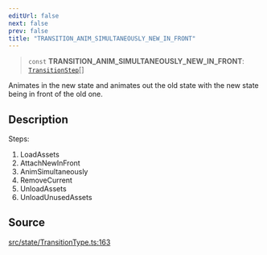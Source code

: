```yaml
---
editUrl: false
next: false
prev: false
title: "TRANSITION_ANIM_SIMULTANEOUSLY_NEW_IN_FRONT"
---
```


> `const` **TRANSITION\_ANIM\_SIMULTANEOUSLY\_NEW\_IN\_FRONT**: [`TransitionStep`](/api/enumerations/transitionstep/)[]

Animates in the new state and animates out the old state with the new state being in front of the old one.

## Description

Steps:
1. LoadAssets
2. AttachNewInFront
3. AnimSimultaneously
4. RemoveCurrent
5. UnloadAssets
6. UnloadUnusedAssets

## Source

[src/state/TransitionType.ts:163](https://github.com/relishinc/dill-pixel/blob/c79d8e8552aaa0f13a29535c819ae67d025b4669/src/state/TransitionType.ts#L163)
